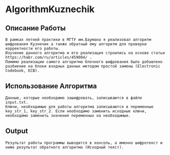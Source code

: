 # AlgorithmKuznechik

## Описание Работы
    В рамках летней практики в МГТУ им.Баумана я реализовал алгоритм шифрования Кузнечик а также обратный ему алгоритм для проверки корректности его работы.
    Изучение данного алгоритма и его реализация строились на основе статьи https://habr.com/ru/articles/459004/ .
    Помимо реализации самого алгоритма блочного шифрования было добавлено разбиение на блоки входных данных методом простой замены (Electronic Codebook, ECB).

## Использование Алгоритма
    Данные, которые необходимо зашифровать, записываются в файле input.txt.
    Ключи, необходимые для работы алгоритма записываются в переменные key_str_1, key_str_2. Если необходимо заменить исходные ключи, необходимо заменить значения переменных на необходимые.

## Output
    Результат работы программы выводится в консоль, а именно шифротекст и ниже результат обратного алгоритма (Исходный текст).